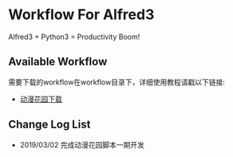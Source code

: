 # Workflow For Alfred3

Alfred3 + Python3 = Productivity Boom!

## Available Workflow
需要下载的workflow在workflow目录下，详细使用教程请戳以下链接:
- [动漫花园下载](https://github.com/not94/AlfredWorkflow/blob/master/manual/dmhy.md)


## Change Log List
- 2019/03/02 完成动漫花园脚本一期开发